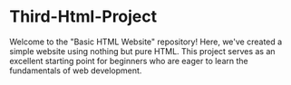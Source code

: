 # Third-Html-Project
Welcome to the "Basic HTML Website" repository! Here, we've created a simple  website using nothing but pure HTML. This project serves as an excellent starting point for beginners who are eager to learn the fundamentals of web development.
